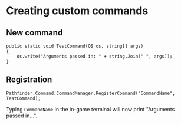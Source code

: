 # Creating custom commands

## New command

```CSharp
public static void TestCommand(OS os, string[] args)
{
    os.write("Arguments passed in: " + string.Join(" ", args));
}
```

## Registration

```CSharp
Pathfinder.Command.CommandManager.RegisterCommand("CommandName", TestCommand);
```

Typing `CommandName` in the in-game terminal will now print "Arguments passed in...".
